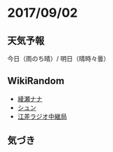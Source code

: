 # 2017/09/02

## 天気予報

今日（雨のち晴）/ 明日（晴時々曇）

## WikiRandom

* [綾瀬ナナ](https://ja.wikipedia.org/wiki/%E7%B6%BE%E7%80%AC%E3%83%8A%E3%83%8A)
* [シュン](https://ja.wikipedia.org/wiki/%E3%82%B7%E3%83%A5%E3%83%B3)
* [江差ラジオ中継局](https://ja.wikipedia.org/wiki/%E6%B1%9F%E5%B7%AE%E3%83%A9%E3%82%B8%E3%82%AA%E4%B8%AD%E7%B6%99%E5%B1%80)

## 気づき

